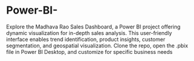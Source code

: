 # Power-BI-
 Explore the Madhava Rao Sales Dashboard, a Power BI project offering dynamic visualization for in-depth sales analysis. This user-friendly interface enables trend identification, product insights, customer segmentation, and geospatial visualization. Clone the repo, open the .pbix file in Power BI Desktop, and customize for specific business needs
